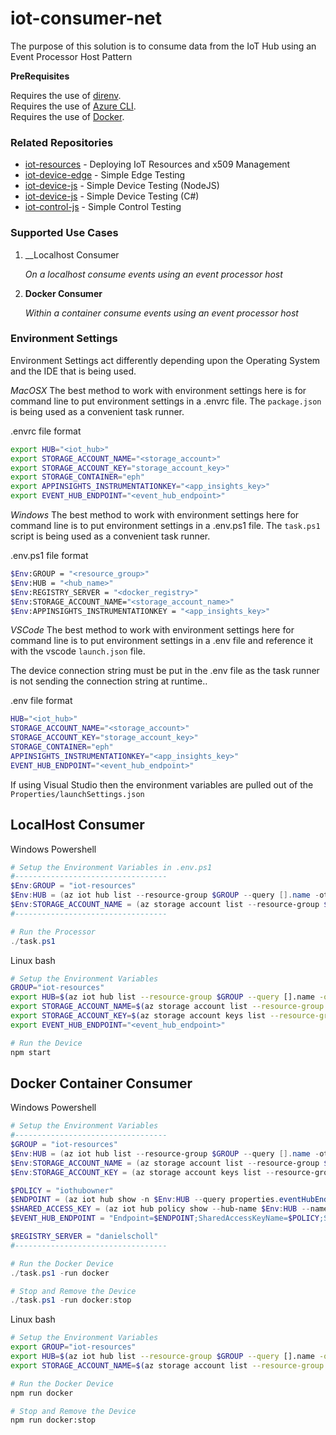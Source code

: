 # iot-consumer-net

The purpose of this solution is to consume data from the IoT Hub using an Event Processor Host Pattern


__PreRequisites__

Requires the use of [direnv](https://direnv.net/).  
Requires the use of [Azure CLI](https://docs.microsoft.com/en-us/cli/azure/install-azure-cli?view=azure-cli-latest).  
Requires the use of [Docker](https://www.docker.com/get-started).  

### Related Repositories

- [iot-resources](https://github.com/danielscholl/iot-resources)  - Deploying IoT Resources and x509 Management
- [iot-device-edge](https://github.com/danielscholl/iot-device-edge) - Simple Edge Testing
- [iot-device-js](https://github.com/danielscholl/iot-device-js) - Simple Device Testing (NodeJS)
- [iot-device-js](https://github.com/danielscholl/iot-device-net) - Simple Device Testing (C#)
- [iot-control-js](https://github.com/danielscholl/iot-control-js) - Simple Control Testing


### Supported Use Cases

1. __Localhost Consumer

    _On a localhost consume events using an event processor host_


1. __Docker Consumer__

    _Within a container consume events using an event processor host_


### Environment Settings

Environment Settings act differently depending upon the Operating System and the IDE that is being used.


_MacOSX_
The best method to work with environment settings here is for command line to put environment settings in a .envrc file.  The `package.json` is being used as a convenient task runner.

.envrc file format
```bash
export HUB="<iot_hub>"
export STORAGE_ACCOUNT_NAME="<storage_account>"
export STORAGE_ACCOUNT_KEY="storage_account_key>"
export STORAGE_CONTAINER="eph"
export APPINSIGHTS_INSTRUMENTATIONKEY="<app_insights_key>"
export EVENT_HUB_ENDPOINT="<event_hub_endpoint>"
```

_Windows_
The best method to work with environment settings here for command line is to put environment settings in a .env.ps1 file.  The `task.ps1` script is being used as a convenient task runner.

.env.ps1 file format
```bash
$Env:GROUP = "<resource_group>"
$Env:HUB = "<hub_name>"
$Env:REGISTRY_SERVER = "<docker_registry>"
$Env:STORAGE_ACCOUNT_NAME="<storage_account_name>"
$Env:APPINSIGHTS_INSTRUMENTATIONKEY = "<app_insights_key>"
```

_VSCode_
The best method to work with environment settings here for command line is to put environment settings in a .env file and reference it with the vscode `launch.json` file.

The device connection string must be put in the .env file as the task runner is not sending the connection string at runtime..

.env file format
```bash
HUB="<iot_hub>"
STORAGE_ACCOUNT_NAME="<storage_account>"
STORAGE_ACCOUNT_KEY="storage_account_key>"
STORAGE_CONTAINER="eph"
APPINSIGHTS_INSTRUMENTATIONKEY="<app_insights_key>"
EVENT_HUB_ENDPOINT="<event_hub_endpoint>"
```


If using Visual Studio then the environment variables are pulled out of the `Properties/launchSettings.json`

## LocalHost Consumer

Windows Powershell
```powershell
# Setup the Environment Variables in .env.ps1
#----------------------------------
$Env:GROUP = "iot-resources"
$Env:HUB = (az iot hub list --resource-group $GROUP --query [].name -otsv)
$Env:STORAGE_ACCOUNT_NAME = (az storage account list --resource-group $GROUP --query [].name -otsv)
#----------------------------------

# Run the Processor
./task.ps1
```

Linux bash
```bash
# Setup the Environment Variables
GROUP="iot-resources"
export HUB=$(az iot hub list --resource-group $GROUP --query [].name -otsv)
export STORAGE_ACCOUNT_NAME=$(az storage account list --resource-group $GROUP --query [].name -otsv)
export STORAGE_ACCOUNT_KEY=$(az storage account keys list --resource-group $GROUP --account-name $Env:STORAGE_ACCOUNT_NAME  --query '[0].value' -otsv)
export EVENT_HUB_ENDPOINT="<event_hub_endpoint>"

# Run the Device
npm start
```

## Docker Container Consumer

Windows Powershell
```powershell
# Setup the Environment Variables
#----------------------------------
$GROUP = "iot-resources"
$Env:HUB = (az iot hub list --resource-group $GROUP --query [].name -otsv)
$Env:STORAGE_ACCOUNT_NAME = (az storage account list --resource-group $GROUP --query [].name -otsv)
$Env:STORAGE_ACCOUNT_KEY = (az storage account keys list --resource-group $GROUP --account-name $Env:STORAGE_ACCOUNT_NAME  --query '[0].value' -otsv)

$POLICY = "iothubowner"
$ENDPOINT = (az iot hub show -n $Env:HUB --query properties.eventHubEndpoints.events.endpoint -otsv)
$SHARED_ACCESS_KEY = (az iot hub policy show --hub-name $Env:HUB --name $POLICY --query primaryKey -otsv)
$EVENT_HUB_ENDPOINT = "Endpoint=$ENDPOINT;SharedAccessKeyName=$POLICY;SharedAccessKey=$SHARED_ACCESS_KEY;EntityPath=$HUB"

$REGISTRY_SERVER = "danielscholl"
#----------------------------------

# Run the Docker Device
./task.ps1 -run docker

# Stop and Remove the Device
./task.ps1 -run docker:stop
```

Linux bash
```bash
# Setup the Environment Variables
export GROUP="iot-resources"
export HUB=$(az iot hub list --resource-group $GROUP --query [].name -otsv)
export STORAGE_ACCOUNT_NAME=$(az storage account list --resource-group $GROUP --query [].name -otsv)

# Run the Docker Device
npm run docker

# Stop and Remove the Device
npm run docker:stop
```
